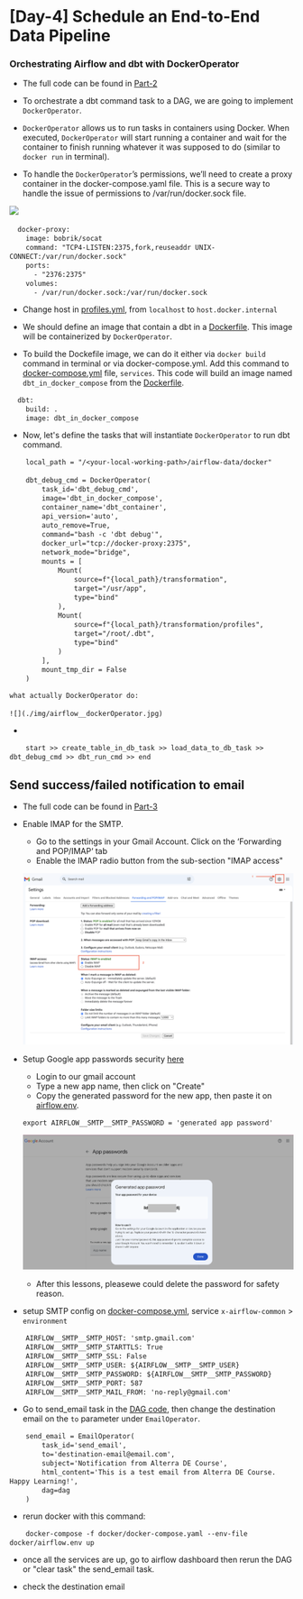 
# [Day-4] Schedule an End-to-End Data Pipeline


### Orchestrating Airflow and dbt with DockerOperator

- The full code can be found in [Part-2](./docker/dags/integrate_all_part2.py)

- To orchestrate a dbt command task to a DAG, we are going to implement `DockerOperator`. 

- `DockerOperator` allows us to run tasks in containers using Docker. When executed, `DockerOperator` will start running a container and wait for the container to finish running whatever it was supposed to do (similar to `docker run` in terminal).


- To handle the `DockerOperator`’s permissions, we’ll need to create a proxy container in the docker-compose.yaml file. This is a secure way to handle the issue of permissions to /var/run/docker.sock file.

![](./img/airflow__docker_proxy_.jpg)

```
  docker-proxy:
    image: bobrik/socat
    command: "TCP4-LISTEN:2375,fork,reuseaddr UNIX-CONNECT:/var/run/docker.sock"
    ports:
      - "2376:2375"
    volumes:
      - /var/run/docker.sock:/var/run/docker.sock
```

- Change host in [profiles.yml](./docker/transformation/profiles/profiles.yml), from `localhost` to `host.docker.internal`

- We should define an image that contain a dbt in a [Dockerfile](./docker/Dockerfile). This image will be containerized by `DockerOperator`.

- To build the Dockefile image, we can do it either via `docker build` command in terminal or via docker-compose.yml. Add this command to [docker-compose.yml](./docker/docker-compose.yaml) file, `services`. This code will build an image named `dbt_in_docker_compose` from the [Dockerfile](./docker/Dockerfile).

```
  dbt:
    build: .
    image: dbt_in_docker_compose
```

- Now, let's define the tasks that will instantiate `DockerOperator` to run dbt command.

```
    local_path = "/<your-local-working-path>/airflow-data/docker"
    
    dbt_debug_cmd = DockerOperator(
        task_id='dbt_debug_cmd',
        image='dbt_in_docker_compose',
        container_name='dbt_container',
        api_version='auto',
        auto_remove=True,
        command="bash -c 'dbt debug'",
        docker_url="tcp://docker-proxy:2375",
        network_mode="bridge",
        mounts = [
            Mount(
                source=f"{local_path}/transformation", 
                target="/usr/app", 
                type="bind"
            ),
            Mount(
                source=f"{local_path}/transformation/profiles",
                target="/root/.dbt",
                type="bind"
            )
        ],
        mount_tmp_dir = False
    )

```

    what actually DockerOperator do:

    ![](./img/airflow__dockerOperator.jpg)

- 
```
    start >> create_table_in_db_task >> load_data_to_db_task >> dbt_debug_cmd >> dbt_run_cmd >> end 

```

## Send success/failed notification to email
- The full code can be found in [Part-3](./docker/dags/integrate_all_part3.py)

- Enable IMAP for the SMTP. 
    - Go to the settings in your Gmail Account. Click on the ‘Forwarding and POP/IMAP‘ tab 
    - Enable the IMAP radio button from the sub-section "IMAP access"

    ![](./img/airbyte__enable_imap.png)

- Setup Google app passwords security [here](https://security.google.com/settings/security/apppasswords)
    - Login to our gmail account
    - Type a new app name, then click on "Create"
    - Copy the generated password for the new app, then paste it on [airflow.env](./docker/airflow.env). 
    ```
    export AIRFLOW__SMTP__SMTP_PASSWORD = 'generated app password'
    ```
    
    ![](./img/airflow__app_password_generated.png)
    
    - After this lessons, pleasewe could delete the password for safety reason.

- setup SMTP config on [docker-compose.yml](./docker/docker-compose.yaml), service `x-airflow-common` > `environment`

```
    AIRFLOW__SMTP__SMTP_HOST: 'smtp.gmail.com'
    AIRFLOW__SMTP__SMTP_STARTTLS: True
    AIRFLOW__SMTP__SMTP_SSL: False
    AIRFLOW__SMTP__SMTP_USER: ${AIRFLOW__SMTP__SMTP_USER}
    AIRFLOW__SMTP__SMTP_PASSWORD: ${AIRFLOW__SMTP__SMTP_PASSWORD}
    AIRFLOW__SMTP__SMTP_PORT: 587
    AIRFLOW__SMTP__SMTP_MAIL_FROM: 'no-reply@gmail.com'

```

- Go to send_email task in the [DAG code](./docker/dags/integrate_all.py), then change the destination email on the `to` parameter under `EmailOperator`.

```
    send_email = EmailOperator(
        task_id='send_email',
        to='destination-email@email.com',
        subject='Notification from Alterra DE Course',
        html_content='This is a test email from Alterra DE Course. Happy Learning!',
        dag=dag
    )
```

- rerun docker with this command: 

```
    docker-compose -f docker/docker-compose.yaml --env-file docker/airflow.env up

```

- once all the services are up, go to airflow dashboard then rerun the DAG or "clear task" the send_email task.


- check the destination email
